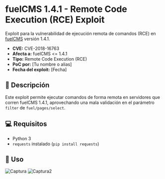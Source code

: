# fuelCMS 1.4.1 - Remote Code Execution (RCE) Exploit

Exploit para la vulnerabilidad de ejecución remota de comandos (RCE) en [fuelCMS](https://www.getfuelcms.com/) versión 1.4.1.

- **CVE:** CVE-2018-16763  
- **Afecta a:** fuelCMS <= 1.4.1  
- **Tipo:** Remote Code Execution (RCE)  
- **PoC por:** [Tu nombre o alias]  
- **Fecha del exploit:** [Fecha]

## 🧠 Descripción

Este exploit permite ejecutar comandos de forma remota en servidores que corren fuelCMS 1.4.1, aprovechando una mala validación en el parámetro `filter` de `fuel/pages/select`.

## 💻 Requisitos

- Python 3
- `requests` instalado (`pip install requests`)

## 🚀 Uso

![Captura](https://github.com/user-attachments/assets/239d5466-fed9-4689-a975-8df9fc05a234)
![Captura2](https://github.com/user-attachments/assets/293149e5-6209-4001-829c-3d8520e755aa)
